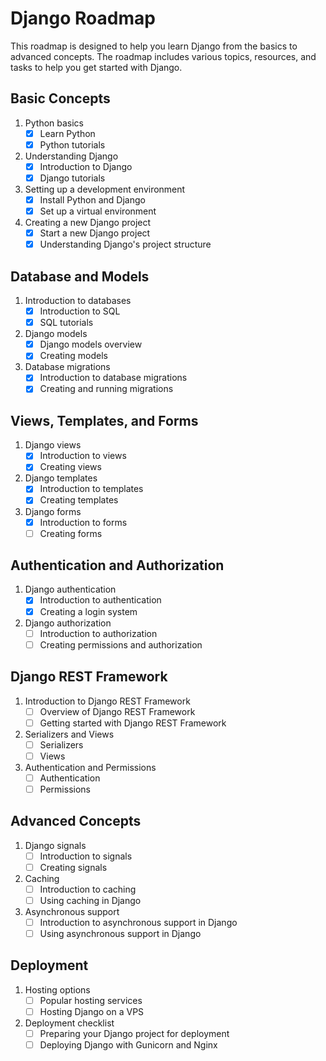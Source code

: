 # Django Roadmap
This roadmap is designed to help you learn Django from the basics to advanced concepts. The roadmap includes various topics, resources, and tasks to help you get started with Django.

## Basic Concepts
1. Python basics
   - [x] Learn Python
   - [x] Python tutorials
2. Understanding Django
   - [x] Introduction to Django
   - [x] Django tutorials
3. Setting up a development environment
   - [x] Install Python and Django
   - [x] Set up a virtual environment
4. Creating a new Django project
   - [x] Start a new Django project
   - [x] Understanding Django's project structure

## Database and Models
1. Introduction to databases
   - [x] Introduction to SQL
   - [x] SQL tutorials
2. Django models
   - [x] Django models overview
   - [x] Creating models
3. Database migrations
   - [x] Introduction to database migrations
   - [x] Creating and running migrations

## Views, Templates, and Forms

1. Django views
   - [x] Introduction to views
   - [x] Creating views
2. Django templates
   - [x] Introduction to templates
   - [x] Creating templates
3. Django forms
   - [x] Introduction to forms
   - [ ] Creating forms

## Authentication and Authorization
1. Django authentication
   - [x] Introduction to authentication
   - [x] Creating a login system
2. Django authorization
   - [ ] Introduction to authorization
   - [ ] Creating permissions and authorization

## Django REST Framework
1.  Introduction to Django REST Framework
    - [ ] Overview of Django REST Framework
    - [ ] Getting started with Django REST Framework
2. Serializers and Views
   - [ ] Serializers
   - [ ] Views
3. Authentication and Permissions
   - [ ] Authentication
   - [ ] Permissions

## Advanced Concepts
1. Django signals
   - [ ] Introduction to signals
   - [ ] Creating signals
2. Caching
   - [ ] Introduction to caching
   - [ ] Using caching in Django
3. Asynchronous support
   - [ ] Introduction to asynchronous support in Django
   - [ ] Using asynchronous support in Django

## Deployment
1. Hosting options
   - [ ] Popular hosting services
   - [ ] Hosting Django on a VPS
2. Deployment checklist
   - [ ] Preparing your Django project for deployment
   - [ ] Deploying Django with Gunicorn and Nginx

